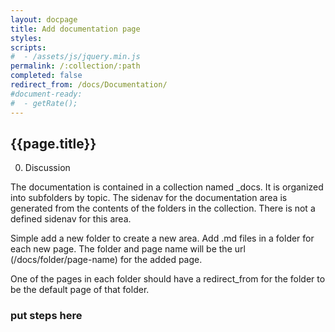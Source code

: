 ```yaml
---
layout: docpage
title: Add documentation page
styles:
scripts:
#  - /assets/js/jquery.min.js
permalink: /:collection/:path
completed: false
redirect_from: /docs/Documentation/
#document-ready:
#  - getRate();
---
```


## {{page.title}}



0. Discussion

The documentation is contained in a collection named _docs.  It is organized into subfolders by topic.  The sidenav for the documentation area is generated from the contents of the folders in the collection.  There is not a defined sidenav for this area.

Simple add a new folder to create a new area.  Add .md files in a folder for each new page.  The folder and page name will be the url (/docs/folder/page-name) for the added page.

One of the pages in each folder should have a redirect_from for the folder to be the default page of that folder.

### put steps here
